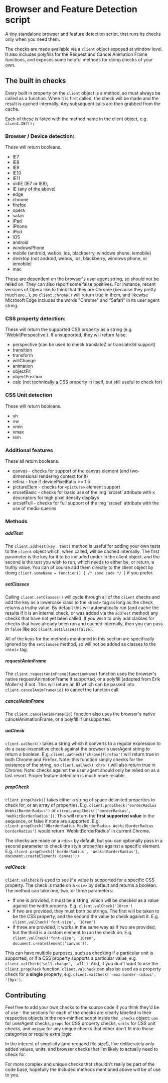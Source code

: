 # Browser and Feature Detection script

A tiny standalone browser and feature detection script, that runs its checks only when you need them.

The checks are made available via a `client` object exposed at window level. It also includes polyfills for the Request and Cancel Animation Frame functions, and exposes some helpful methods for doing checks of your own.

## The built in checks

Every built in property on the `client` object is a method, so must always be called as a function. When it is first called, the check will be made and the result is cached internally. Any subsequent calls are then grabbed from the cache.

Each of these is listed with the method name in the client object, e.g. `client.IE7();`

### Browser / Device detection:
These will return booleans.
- IE7
- IE8
- IE9
- IE10
- IE11
- oldIE (IE7 or IE8),
- IE (any of the above)
- edge
- chrome
- firefox
- opera
- safari
- iPad
- iPhone
- iPod
- iOS
- android
- windowsPhone
- mobile (android, webos, ios, blackberry, windows phone, iemobile)
- desktop (not android, webos, ios, blackberry, windows phone, or iemobile)
- mac

These are dependent on the browser's user agent string, so should not be relied on. They can also report some false positives. For instance, recent versions of Opera like to think that they are Chrome (because they pretty much are...), so `client.chrome()` will return true in them, and likewise Microsoft Edge includes the words "Chrome" and "Safari" in its user agent string.

### CSS property detection:
These will return the supported CSS property as a string (e.g. 'WebkitPerspective'). If unsupported, they will return false.
- perspective (can be used to check translateZ or translate3d support)
- transition
- transform
- willChange
- animation
- objectFit
- objectPosition
- calc (not technically a CSS property in itself, but still useful to check for)

### CSS Unit detection
These will return booleans.
- vh
- vw
- vmin
- vmax
- rem

### Additional features
These all return booleans.
- canvas - checks for support of the canvas element (and two-dimensional rendering context for it)
- retina - true if devicePixelRatio >= 1.5
- pictureElem - checks for `<picture>` element support
- srcsetBasic - checks for basic use of the img 'srcset' attribute with x descriptors for high pixel density displays
- srcsetFull - checks for full support of the img 'srcset' attribute with the use of media queries

### Methods

##### addTest
The `client.addTest(key, test)` method is useful for adding your own tests to the `client` object which, when called, will be cached internally. The first parameter is the key for it to be included under in the client object, and the second is the test you wish to run, which needs to either be, or return, a truthy value. You can of course add them directly to the client object by doing `client.someName = function() { /* some code */ }` if you prefer.

##### setClasses
Calling `client.setClasses()` will cycle through all of the `client` checks and add the key as a lowercase class to the `<html>` tag as long as the check returns a truthy value. By default this will automatically run (and cache the results if it is an internal check, or was added via the `addTest` method) any checks that have not yet been called. If you wish to only add classes for checks that have already been run and cached internally, then you can pass in `false` like so: `client.setClasses(false)`.

All of the keys for the methods mentioned in this section are specifically ignored by the `setClasses` method, so will not be added as classes to the `<html>` tag.

##### requestAnimFrame
The `client.requestAnimFrame(functionName)` function uses the browser's native requestAnimationFrame if supported, or a polyfill (adapted from Erik Moller's) if not. This will return an ID which can be passed into `client.cancelAnimFrame(id)` to cancel the function call.

##### cancelAnimFrame
The `client.cancelAnimFrame(id)` function also uses the browser's native cancelAnimationFrame, or a polyfill if unsupported.

##### uaCheck
`client.uaCheck()` takes a string which it converts to a regular expression to do a case-insensitive check against the browser's userAgent string to return a boolean. E.g. `client.uaCheck('chrome|firefox')` will return true in both Chrome and Firefox.
Note: this function simply checks for the existence of the string, so `client.uaCheck('chro')` will also return true in Chrome.
Note: checks against the user agent should only be relied on as a last resort. Proper feature detection is much more reliable.

##### propCheck
`client.propCheck()` takes either a string of space delimited properties to check for, or an array of properties. E.g. `client.propCheck('borderRadius WebkitBorderRadius')` or `client.propCheck(['borderRadius', 'WebkitBorderRadius'])`. This will return the **first supported value** in the sequence, or false if none are supported. E.g. `client.propCheck('OBorderRadius MozBorderRadius WebkitBorderRadius borderRadius')` would return 'WebkitBorderRadius' in current Chrome.

The checks are made on a `<div>` by default, but you can optionally pass in a second parameter to check the style properties against a specific element. E.g. `client.propCheck(['borderRadius', 'WebkitBorderRadius'], document.createElement('canvas'))`

##### valCheck
`client.valCheck` is used to see if a value is supported for a specific CSS property. The check is made on a `<div>` by default and returns a boolean. The method can take one, two, or three parameters:
- If one is provided, it must be a string, which will be checked as a value against the width property. E.g. `client.valCheck('10rem')`
- If two are provided, they must both be strings. The first will be taken to be the CSS property, and the second the value to check against it. E.g. `client.valCheck('font-size', '10rem')`
- If three are provided, it works in the same way as if two are provided, but the third is a custom element to run the check on. E.g. `client.valCheck('font-size', '10rem', document.createElement('canvas'))`.

This can have multiple purposes, such as checking if a particular unit is supported, or if a CSS property supports a particular value, e.g. `client.valCheck('will-change', 'all')`. And, if you don't want to use the `client.propCheck` function, `client.valCheck` can also be used as a property check for a **single** property, e.g. `client.valCheck('-moz-border-radius', '10px')`.

## Contributing

Feel free to add your own checks to the source code if you think they'd be of use - the sections for each of the checks are clearly labelled in their respective objects in the non-minified script inside the `_checks` object: `uas` for userAgent checks, `props` for CSS property checks, `units` for CSS unit checks, and `unique` for any unique checks that either don't fit into those categories or require extra logic.

In the interest of simplicity (and reduced file size!), I've deliberately only added values, units, and browser checks that I'm likely to actually need to check for.

For more complex and unique checks that shouldn't really be part of the code base, hopefully the included methods mentioned above will be of use to you.
